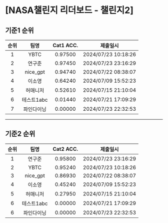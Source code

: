 # [NASA챌린지 리더보드 - 챌린지2]
## 기준1 순위
| 순위 | 팀명 | Cat1 ACC. | 제출일시 |
|:----:|:----:|:-----:|:----:|
| 1 | YBTC | 0.97500 | 2024/07/23 10:18:26 |
| 2 | 연구준 | 0.97450 | 2024/07/23 23:16:29 |
| 3 | nice_gpt | 0.94740 | 2024/07/22 08:38:07 |
| 4 | 이소영 | 0.64240 | 2024/07/09 15:52:23 |
| 5 | 허매니저 | 0.52610 | 2024/07/15 21:10:04 |
| 6 | 테스트1abc | 0.01440 | 2024/07/21 17:09:29 |
| 7 | 파인다이닝 | 0.00000 | 2024/07/23 22:32:53 |
___
## 기준2 순위
| 순위 | 팀명 | Cat2 ACC. | 제출일시 |
|:----:|:----:|:-----:|:----:|
| 1 | 연구준 | 0.95800 | 2024/07/23 23:16:29 |
| 2 | YBTC | 0.95240 | 2024/07/23 10:18:26 |
| 3 | nice_gpt | 0.86930 | 2024/07/22 08:38:07 |
| 4 | 이소영 | 0.45240 | 2024/07/09 15:52:23 |
| 5 | 허매니저 | 0.27950 | 2024/07/15 21:10:04 |
| 6 | 테스트1abc | 0.00000 | 2024/07/21 17:09:29 |
| 6 | 파인다이닝 | 0.00000 | 2024/07/23 22:32:53 |
